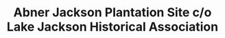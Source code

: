 ---
layout: repo
title: "Abner Jackson Plantation Site c/o Lake Jackson Historical Association"
id: 17462
permalink: repos/17462/
---